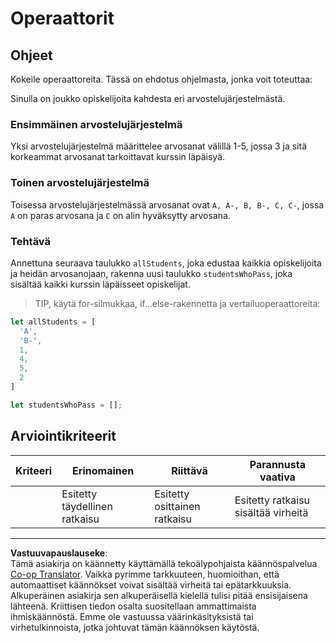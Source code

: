 <!--
CO_OP_TRANSLATOR_METADATA:
{
  "original_hash": "bf62b82567e6f9bdf4abda9ae0ccb64a",
  "translation_date": "2025-08-27T20:13:52+00:00",
  "source_file": "2-js-basics/3-making-decisions/assignment.md",
  "language_code": "fi"
}
-->
# Operaattorit

## Ohjeet

Kokeile operaattoreita. Tässä on ehdotus ohjelmasta, jonka voit toteuttaa:

Sinulla on joukko opiskelijoita kahdesta eri arvostelujärjestelmästä.

### Ensimmäinen arvostelujärjestelmä

Yksi arvostelujärjestelmä määrittelee arvosanat välillä 1-5, jossa 3 ja sitä korkeammat arvosanat tarkoittavat kurssin läpäisyä.

### Toinen arvostelujärjestelmä

Toisessa arvostelujärjestelmässä arvosanat ovat `A, A-, B, B-, C, C-`, jossa `A` on paras arvosana ja `C` on alin hyväksytty arvosana.

### Tehtävä

Annettuna seuraava taulukko `allStudents`, joka edustaa kaikkia opiskelijoita ja heidän arvosanojaan, rakenna uusi taulukko `studentsWhoPass`, joka sisältää kaikki kurssin läpäisseet opiskelijat.

> TIP, käytä for-silmukkaa, if...else-rakennetta ja vertailuoperaattoreita:

```javascript
let allStudents = [
  'A',
  'B-',
  1,
  4,
  5,
  2
]

let studentsWhoPass = [];
```

## Arviointikriteerit

| Kriteeri | Erinomainen                   | Riittävä                     | Parannusta vaativa              |
| -------- | ----------------------------- | ---------------------------- | ------------------------------- |
|          | Esitetty täydellinen ratkaisu | Esitetty osittainen ratkaisu | Esitetty ratkaisu sisältää virheitä |

---

**Vastuuvapauslauseke**:  
Tämä asiakirja on käännetty käyttämällä tekoälypohjaista käännöspalvelua [Co-op Translator](https://github.com/Azure/co-op-translator). Vaikka pyrimme tarkkuuteen, huomioithan, että automaattiset käännökset voivat sisältää virheitä tai epätarkkuuksia. Alkuperäinen asiakirja sen alkuperäisellä kielellä tulisi pitää ensisijaisena lähteenä. Kriittisen tiedon osalta suositellaan ammattimaista ihmiskäännöstä. Emme ole vastuussa väärinkäsityksistä tai virhetulkinnoista, jotka johtuvat tämän käännöksen käytöstä.